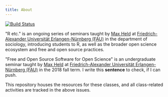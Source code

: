 ```yaml
---
title: About
---
```


[![Build Status](https://travis-ci.com/soztag/fossos.svg?branch=master)](https://travis-ci.com/soztag/fossos)


"R etc." is an ongoing series of seminars taught by [Max Held](http://www.maxheld.de) at [Friedrich-Alexander Universität Erlangen-Nürnberg (FAU)](https://www.fau.de) in the department of sociology, introducing students to R, as well as the broader open science ecosystem and free and open source practices.


"Free and Open Source Software for Open Science" is an undergraduate seminar taught by [Max Held](http://www.maxheld.de) at [Friedrich-Alexander Universität Erlangen-Nürnberg (FAU)](https://www.fau.de) in the 2018 fall term.
I write this **sentence** to check, if I can push.


This repository houses the resources for these classes, and all class-related activities are tracked in the above issues.

